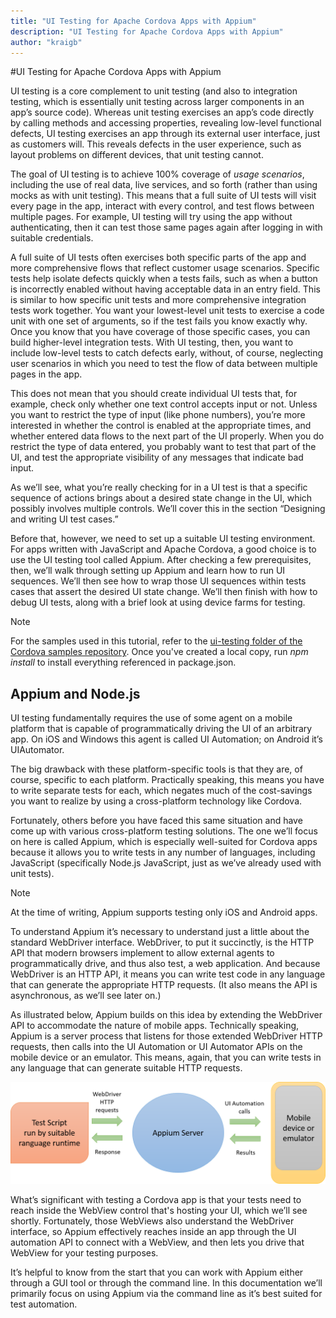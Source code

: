```yaml
---
title: "UI Testing for Apache Cordova Apps with Appium"
description: "UI Testing for Apache Cordova Apps with Appium"
author: "kraigb"
---
```


#UI Testing for Apache Cordova Apps with Appium

UI testing is a core complement to unit testing (and also to integration testing, which is essentially unit testing across larger components in an app’s source code). Whereas unit testing exercises an app’s code directly by calling methods and accessing properties, revealing low-level functional defects, UI testing exercises an app through its external user interface, just as customers will. This reveals defects in the user experience, such as layout problems on different devices, that unit testing cannot.

The goal of UI testing is to achieve 100% coverage of *usage scenarios*, including the use of real data, live services, and so forth (rather than using mocks as with unit testing). This means that a full suite of UI tests will visit every page in the app, interact with every control, and test flows between multiple pages. For example, UI testing will try using the app without authenticating, then it can test those same pages again after logging in with suitable credentials.

A full suite of UI tests often exercises both specific parts of the app and more comprehensive flows that reflect customer usage scenarios. Specific tests help isolate defects quickly when a tests fails, such as when a button is incorrectly enabled without having acceptable data in an entry field. This is similar to how specific unit tests and more comprehensive integration tests work together. You want your lowest-level unit tests to exercise a code unit with one set of arguments, so if the test fails you know exactly why. Once you know that you have coverage of those specific cases, you can build higher-level integration tests. With UI testing, then, you want to include low-level tests to catch defects early, without, of course, neglecting user scenarios in which you need to test the flow of data between multiple pages in the app.

This does not mean that you should create individual UI tests that, for example, check only whether one text control accepts input or not. Unless you want to restrict the type of input (like phone numbers), you’re more interested in whether the control is enabled at the appropriate times, and whether entered data flows to the next part of the UI properly. When you do restrict the type of data entered, you probably want to test that part of the UI, and test the appropriate visibility of any messages that indicate bad input.

As we’ll see, what you’re really checking for in a UI test is that a specific sequence of actions brings about a desired state change in the UI, which possibly involves multiple controls. We’ll cover this in the section “Designing and writing UI test cases.”

Before that, however, we need to set up a suitable UI testing environment. For apps written with JavaScript and Apache Cordova, a good choice is to use the UI testing tool called Appium. After checking a few prerequisites, then, we’ll walk through setting up Appium and learn how to run UI sequences. We’ll then see how to wrap those UI sequences within tests cases that assert the desired UI state change. We’ll then finish with how to debug UI tests, along with a brief look at using device farms for testing.

> [!NOTE]
> For the samples used in this tutorial, refer to the [ui-testing folder of the Cordova samples repository](https://github.com/Microsoft/cordova-samples/tree/master/ui-testing). Once you've created a local copy, run *npm install* to install everything referenced in package.json.

## Appium and Node.js

UI testing fundamentally requires the use of some agent on a mobile platform that is capable of programmatically driving the UI of an arbitrary app. On iOS and Windows this agent is called UI Automation; on Android it’s UIAutomator.

The big drawback with these platform-specific tools is that they are, of course, specific to each platform. Practically speaking, this means you have to write separate tests for each, which negates much of the cost-savings you want to realize by using a cross-platform technology like Cordova.

Fortunately, others before you have faced this same situation and have come up with various cross-platform testing solutions. The one we’ll focus on here is called Appium, which is especially well-suited for Cordova apps because it allows you to write tests in any number of languages, including JavaScript (specifically Node.js JavaScript, just as we’ve already used with unit tests).

> [!NOTE]
> At the time of writing, Appium supports testing only iOS and Android apps.

To understand Appium it’s necessary to understand just a little about the standard WebDriver interface. WebDriver, to put it succinctly, is the HTTP API that modern browsers implement to allow external agents to programmatically drive, and thus also test, a web application. And because WebDriver is an HTTP API, it means you can write test code in any language that can generate the appropriate HTTP requests. (It also means the API is asynchronous, as we’ll see later on.)

As illustrated below, Appium builds on this idea by extending the WebDriver API to accommodate the nature of mobile apps. Technically speaking, Appium is a server process that listens for those extended WebDriver HTTP requests, then calls into the UI Automation or UI Automator APIs on the mobile device or an emulator. This means, again, that you can write tests in any language that can generate suitable HTTP requests.

![The Appium server translates WebDriver requests to UI automation calls](media/uitest/appium-server.png)

What’s significant with testing a Cordova app is that your tests need to reach inside the WebView control that's hosting your UI, which we’ll see shortly. Fortunately, those WebViews also understand the WebDriver interface, so Appium effectively reaches inside an app through the UI automation API to connect with a WebView, and then lets you drive that WebView for your testing purposes.

It’s helpful to know from the start that you can work with Appium either through a GUI tool or through the command line. In this documentation we’ll primarily focus on using Appium via the command line as it’s best suited for test automation.
